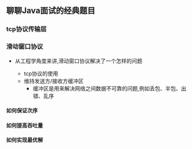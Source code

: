 ## 聊聊Java面试的经典题目


### tcp协议传输层



### 滑动窗口协议

* 从工程学角度来讲,滑动窗口协议解决了一个怎样的问题

    - tcp协议的使用
    - 维持发送方/接收方缓冲区
        - 缓冲区是用来解决网络之间数据不可靠的问题,例如丢包、半包、出错、乱序

#### 如何保证次序
#### 如何提高吞吐量
#### 如何实现最优解






